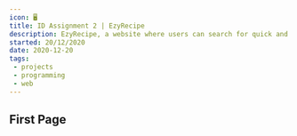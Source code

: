 ```yaml
---
icon: 🖥️
title: ID Assignment 2 | EzyRecipe
description: EzyRecipe, a website where users can search for quick and easy recipes
started: 20/12/2020
date: 2020-12-20
tags: 
 - projects
 - programming
 - web
---
```


## First Page